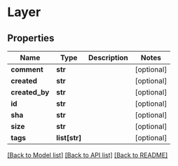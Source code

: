 # Layer

## Properties
Name | Type | Description | Notes
------------ | ------------- | ------------- | -------------
**comment** | **str** |  | [optional] 
**created** | **str** |  | [optional] 
**created_by** | **str** |  | [optional] 
**id** | **str** |  | [optional] 
**sha** | **str** |  | [optional] 
**size** | **str** |  | [optional] 
**tags** | **list[str]** |  | [optional] 

[[Back to Model list]](../README.md#documentation-for-models) [[Back to API list]](../README.md#documentation-for-api-endpoints) [[Back to README]](../README.md)

